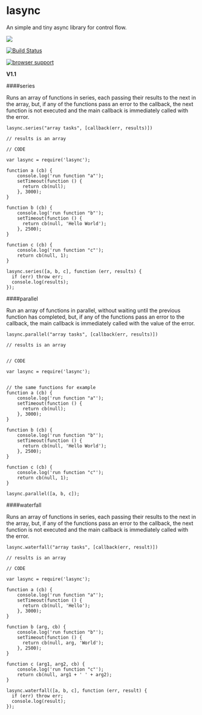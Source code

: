 # lasync

An simple and tiny async library for control flow.

<a href="https://nodei.co/npm/lasync/"><img src="https://nodei.co/npm/lasync.png?downloads=true"></a>

[![Build Status](https://travis-ci.org/joaquimserafim/lasync.png?branch=master)](https://travis-ci.org/joaquimserafim/lasync)

[![browser support](https://ci.testling.com/joaquimserafim/lasync.png)](https://ci.testling.com/joaquimserafim/lasync)

**V1.1**

####series

Runs an array of functions in series, each passing their results to the next in the array, but, if any of the functions pass an error to the callback, the next function is not executed and the main callback is immediately called with the error.


	lasync.series("array tasks", [callback(err, results)])
    
    // results is an array
      
    // CODE
    
    var lasync = require('lasync');
    
    function a (cb) {
        console.log('run function "a"');
        setTimeout(function () {
          return cb(null);
        }, 3000);
    }
    
    function b (cb) {
        console.log('run function "b"');
        setTimeout(function () {
          return cb(null, 'Hello World');
        }, 2500);
    }
    
    function c (cb) {
        console.log('run function "c"');
        return cb(null, 1);
    }
    
    lasync.series([a, b, c], function (err, results) {
      if (err) throw err;
      console.log(results);
    });
      

####parallel

Run an array of functions in parallel, without waiting until the previous function has completed, but, if any of the functions pass an error to the callback, the main callback is immediately called with the value of the error.

	lasync.parallel("array tasks", [callback(err, results)])		
    
    // results is an array
    
    
    // CODE
    
    var lasync = require('lasync');
    
    
    // the same functions for example
    function a (cb) {
        console.log('run function "a"');
        setTimeout(function () {
          return cb(null);
        }, 3000);
    }
    
    function b (cb) {
        console.log('run function "b"');
        setTimeout(function () {
          return cb(null, 'Hello World');
        }, 2500);
    }
    
    function c (cb) {
        console.log('run function "c"');
        return cb(null, 1);
    }
    
    lasync.parallel([a, b, c]);
    
    
####waterfall

Runs an array of functions in series, each passing their results to the next in the array, but, if any of the functions pass an error to the callback, the next function is not executed and the main callback is immediately called with the error.



    lasync.waterfall("array tasks", [callback(err, result)])
    
    // results is an array
      
    // CODE
    
    var lasync = require('lasync');
    
    function a (cb) {
        console.log('run function "a"');
        setTimeout(function () {
          return cb(null, 'Hello');
        }, 3000);
    }
    
    function b (arg, cb) {
        console.log('run function "b"');
        setTimeout(function () {
          return cb(null, arg, 'World');
        }, 2500);
    }
    
    function c (arg1, arg2, cb) {
        console.log('run function "c"');
        return cb(null, arg1 + ' ' + arg2);
    }
    
    lasync.waterfall([a, b, c], function (err, result) {
      if (err) throw err;
      console.log(result);
    });
